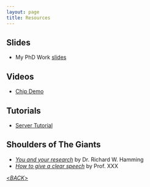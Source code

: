 ```yaml
---
layout: page
title: Resources
---
```


## Slides

* My PhD Work [slides](XXX)

## Videos

* [Chip Demo](XXX)

## Tutorials

* [Server Tutorial](XXX)

## Shoulders of The Giants

* [*You and your research*](youandyourresearch.html) by Dr. Richard W. Hamming
* [*How to give a clear speech*](XXX) by Prof. XXX 

[\<*BACK*\>](https://bonanyan.github.io/docs)